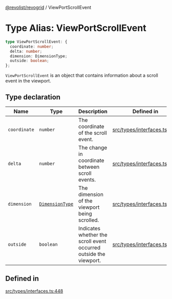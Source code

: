[@revolist/revogrid](README.md) / ViewPortScrollEvent

# Type Alias: ViewPortScrollEvent

```ts
type ViewPortScrollEvent: {
  coordinate: number;
  delta: number;
  dimension: DimensionType;
  outside: boolean;
};
```

`ViewPortScrollEvent` is an object that contains information about a scroll
event in the viewport.

## Type declaration

| Name | Type | Description | Defined in |
| ------ | ------ | ------ | ------ |
| `coordinate` | `number` | The coordinate of the scroll event. | [src/types/interfaces.ts:456](https://github.com/revolist/revogrid/blob/703fa47ec13d35676d07f3192b2741384647a863/src/types/interfaces.ts#L456) |
| `delta` | `number` | The change in coordinate between scroll events. | [src/types/interfaces.ts:460](https://github.com/revolist/revogrid/blob/703fa47ec13d35676d07f3192b2741384647a863/src/types/interfaces.ts#L460) |
| `dimension` | [`DimensionType`](TypeAlias.DimensionType.md) | The dimension of the viewport being scrolled. | [src/types/interfaces.ts:452](https://github.com/revolist/revogrid/blob/703fa47ec13d35676d07f3192b2741384647a863/src/types/interfaces.ts#L452) |
| `outside` | `boolean` | Indicates whether the scroll event occurred outside the viewport. | [src/types/interfaces.ts:464](https://github.com/revolist/revogrid/blob/703fa47ec13d35676d07f3192b2741384647a863/src/types/interfaces.ts#L464) |

## Defined in

[src/types/interfaces.ts:448](https://github.com/revolist/revogrid/blob/703fa47ec13d35676d07f3192b2741384647a863/src/types/interfaces.ts#L448)

